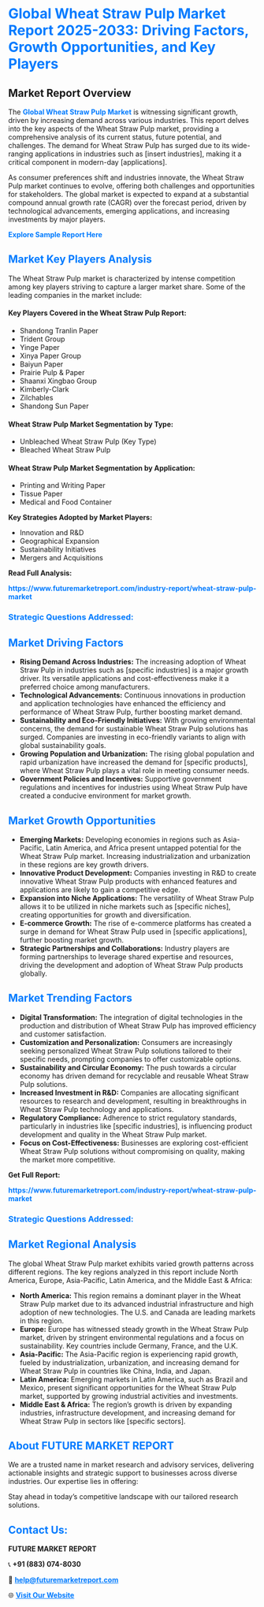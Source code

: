 <h1 style="color: #007BFF;">Global Wheat Straw Pulp Market Report 2025-2033: Driving Factors, Growth Opportunities, and Key Players</h1>

<section id="overview">
<h2>Market Report Overview</h2>
<p>The <a href="https://www.futuremarketreport.com/industry-report/wheat-straw-pulp-market" style="color: #007BFF; text-decoration: none;"><strong>Global Wheat Straw Pulp Market</strong></a> is witnessing significant growth, driven by increasing demand across various industries. This report delves into the key aspects of the Wheat Straw Pulp market, providing a comprehensive analysis of its current status, future potential, and challenges. The demand for Wheat Straw Pulp has surged due to its wide-ranging applications in industries such as [insert industries], making it a critical component in modern-day [applications].</p>
<p>As consumer preferences shift and industries innovate, the Wheat Straw Pulp market continues to evolve, offering both challenges and opportunities for stakeholders. The global market is expected to expand at a substantial compound annual growth rate (CAGR) over the forecast period, driven by technological advancements, emerging applications, and increasing investments by major players.</p>
</section>

<section id="overview">
<p><a href="https://www.futuremarketreport.com/request-sample/reportId=50387" style="color: #007BFF; text-decoration: none;"><strong>Explore Sample Report Here</strong></a></p>
</section>

<section id="key-players">
<h2 style="color: #007BFF;">Market Key Players Analysis</h2>
<p>The Wheat Straw Pulp market is characterized by intense competition among key players striving to capture a larger market share. Some of the leading companies in the market include:</p>
<h4>Key Players Covered in the Wheat Straw Pulp Report:</h4>
<ul><li>Shandong Tranlin Paper</li><li>Trident Group</li><li>Yinge Paper</li><li>Xinya Paper Group</li><li>Baiyun Paper</li><li>Prairie Pulp &amp; Paper</li><li>Shaanxi Xingbao Group</li><li>Kimberly-Clark</li><li>Zilchables</li><li>Shandong Sun Paper</li></ul>
<h4>Wheat Straw Pulp Market Segmentation by Type:</h4>
<ul><li>Unbleached Wheat Straw Pulp (Key Type)</li><li>Bleached Wheat Straw Pulp</li></ul>

<h4>Wheat Straw Pulp Market Segmentation by Application:</h4>
<ul><li>Printing and Writing Paper</li><li>Tissue Paper</li><li>Medical and Food Container</li></ul>
<p><strong>Key Strategies Adopted by Market Players:</strong></p>
<ul>
<li>Innovation and R&D</li>
<li>Geographical Expansion</li>
<li>Sustainability Initiatives</li>
<li>Mergers and Acquisitions</li>
</ul>
</section>

<section>
<p><strong>Read Full Analysis: </strong></p><a href="https://www.futuremarketreport.com/industry-report/wheat-straw-pulp-market" style="color: #007BFF; text-decoration: none;"><strong>https://www.futuremarketreport.com/industry-report/wheat-straw-pulp-market</strong></a>
<h3 style="color: #007BFF;">Strategic Questions Addressed:</h3>
</section>

<section id="driving-factors">
<h2 style="color: #007BFF;">Market Driving Factors</h2>
<ul>
<li><strong>Rising Demand Across Industries:</strong> The increasing adoption of Wheat Straw Pulp in industries such as [specific industries] is a major growth driver. Its versatile applications and cost-effectiveness make it a preferred choice among manufacturers.</li>
<li><strong>Technological Advancements:</strong> Continuous innovations in production and application technologies have enhanced the efficiency and performance of Wheat Straw Pulp, further boosting market demand.</li>
<li><strong>Sustainability and Eco-Friendly Initiatives:</strong> With growing environmental concerns, the demand for sustainable Wheat Straw Pulp solutions has surged. Companies are investing in eco-friendly variants to align with global sustainability goals.</li>
<li><strong>Growing Population and Urbanization:</strong> The rising global population and rapid urbanization have increased the demand for [specific products], where Wheat Straw Pulp plays a vital role in meeting consumer needs.</li>
<li><strong>Government Policies and Incentives:</strong> Supportive government regulations and incentives for industries using Wheat Straw Pulp have created a conducive environment for market growth.</li>
</ul>
</section>

<section id="growth-opportunities">
<h2 style="color: #007BFF;">Market Growth Opportunities</h2>
<ul>
<li><strong>Emerging Markets:</strong> Developing economies in regions such as Asia-Pacific, Latin America, and Africa present untapped potential for the Wheat Straw Pulp market. Increasing industrialization and urbanization in these regions are key growth drivers.</li>
<li><strong>Innovative Product Development:</strong> Companies investing in R&D to create innovative Wheat Straw Pulp products with enhanced features and applications are likely to gain a competitive edge.</li>
<li><strong>Expansion into Niche Applications:</strong> The versatility of Wheat Straw Pulp allows it to be utilized in niche markets such as [specific niches], creating opportunities for growth and diversification.</li>
<li><strong>E-commerce Growth:</strong> The rise of e-commerce platforms has created a surge in demand for Wheat Straw Pulp used in [specific applications], further boosting market growth.</li>
<li><strong>Strategic Partnerships and Collaborations:</strong> Industry players are forming partnerships to leverage shared expertise and resources, driving the development and adoption of Wheat Straw Pulp products globally.</li>
</ul>
</section>

<section id="trending-factors">
<h2 style="color: #007BFF;">Market Trending Factors</h2>
<ul>
<li><strong>Digital Transformation:</strong> The integration of digital technologies in the production and distribution of Wheat Straw Pulp has improved efficiency and customer satisfaction.</li>
<li><strong>Customization and Personalization:</strong> Consumers are increasingly seeking personalized Wheat Straw Pulp solutions tailored to their specific needs, prompting companies to offer customizable options.</li>
<li><strong>Sustainability and Circular Economy:</strong> The push towards a circular economy has driven demand for recyclable and reusable Wheat Straw Pulp solutions.</li>
<li><strong>Increased Investment in R&D:</strong> Companies are allocating significant resources to research and development, resulting in breakthroughs in Wheat Straw Pulp technology and applications.</li>
<li><strong>Regulatory Compliance:</strong> Adherence to strict regulatory standards, particularly in industries like [specific industries], is influencing product development and quality in the Wheat Straw Pulp market.</li>
<li><strong>Focus on Cost-Effectiveness:</strong> Businesses are exploring cost-efficient Wheat Straw Pulp solutions without compromising on quality, making the market more competitive.</li>
</ul>
</section>

<section>
<p><strong>Get Full Report: </strong></p><a href="https://www.futuremarketreport.com/industry-report/wheat-straw-pulp-market" style="color: #007BFF; text-decoration: none;"><strong>https://www.futuremarketreport.com/industry-report/wheat-straw-pulp-market</strong></a>
<h3 style="color: #007BFF;">Strategic Questions Addressed:</h3>
</section>


<section id="regional-analysis">
<h2 style="color: #007BFF;">Market Regional Analysis</h2>
<p>The global Wheat Straw Pulp market exhibits varied growth patterns across different regions. The key regions analyzed in this report include North America, Europe, Asia-Pacific, Latin America, and the Middle East & Africa:</p>
<ul>
<li><strong>North America:</strong> This region remains a dominant player in the Wheat Straw Pulp market due to its advanced industrial infrastructure and high adoption of new technologies. The U.S. and Canada are leading markets in this region.</li>
<li><strong>Europe:</strong> Europe has witnessed steady growth in the Wheat Straw Pulp market, driven by stringent environmental regulations and a focus on sustainability. Key countries include Germany, France, and the U.K.</li>
<li><strong>Asia-Pacific:</strong> The Asia-Pacific region is experiencing rapid growth, fueled by industrialization, urbanization, and increasing demand for Wheat Straw Pulp in countries like China, India, and Japan.</li>
<li><strong>Latin America:</strong> Emerging markets in Latin America, such as Brazil and Mexico, present significant opportunities for the Wheat Straw Pulp market, supported by growing industrial activities and investments.</li>
<li><strong>Middle East & Africa:</strong> The region’s growth is driven by expanding industries, infrastructure development, and increasing demand for Wheat Straw Pulp in sectors like [specific sectors].</li>
</ul>
</section>

<footer>
<h2 style="color: #007BFF;">About FUTURE MARKET REPORT</h2>
<p>We are a trusted name in market research and advisory services, delivering actionable insights and strategic support to businesses across diverse industries. Our expertise lies in offering:</p>

<p>Stay ahead in today’s competitive landscape with our tailored research solutions.</p>

<h2 style="color: #007BFF;">Contact Us:</h2>
<p><strong>FUTURE MARKET REPORT</strong></p>
<p>📞 <strong>+91 (883) 074-8030</strong></p>
<p>📧 <strong><a href="mailto:help@futuremarketreport.com" style="color: #007BFF;">help@futuremarketreport.com</a></strong></p>
<p>🌐 <strong><a href="https://www.futuremarketreport.com/" style="color: #007BFF;">Visit Our Website</a></strong></p>
</footer>